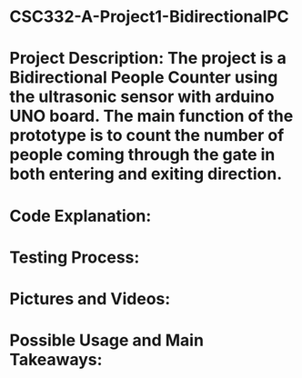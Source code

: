 # CSC332-A-Project1-BidirectionalPC

# Project Description: The project is a Bidirectional People Counter using the ultrasonic sensor with arduino UNO board. The main function of the prototype is to count the number of people coming through the gate in both entering and exiting direction. 

# Code Explanation: 

# Testing Process:

# Pictures and Videos:

# Possible Usage and Main Takeaways:

